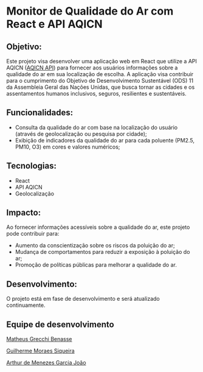 # Monitor de Qualidade do Ar com React e API AQICN

## Objetivo:

Este projeto visa desenvolver uma aplicação web em React que utilize a API AQICN ([AQICN API](https://aqicn.org/here/)) para fornecer aos usuários informações sobre a qualidade do ar em sua localização de escolha. A aplicação visa contribuir para o cumprimento do Objetivo de Desenvolvimento Sustentável (ODS) 11 da Assembleia Geral das Nações Unidas, que busca tornar as cidades e os assentamentos humanos inclusivos, seguros, resilientes e sustentáveis.

## Funcionalidades:

- Consulta da qualidade do ar com base na localização do usuário (através de geolocalização ou pesquisa por cidade);
- Exibição de indicadores da qualidade do ar para cada poluente (PM2.5, PM10, O3) em cores e valores numéricos;

## Tecnologias:

- React
- API AQICN
- Geolocalização

## Impacto:

Ao fornecer informações acessíveis sobre a qualidade do ar, este projeto pode contribuir para:

- Aumento da conscientização sobre os riscos da poluição do ar;
- Mudança de comportamentos para reduzir a exposição à poluição do ar;
- Promoção de políticas públicas para melhorar a qualidade do ar.

## Desenvolvimento:

O projeto está em fase de desenvolvimento e será atualizado continuamente.

## Equipe de desenvolvimento

[Matheus Grecchi Benasse](https://github.com/1Matzh)

[Guilherme Moraes Siqueira](https://github.com/guilhermemoraessiqueira)

[Arthur de Menezes Garcia João](https://github.com/art3303)



